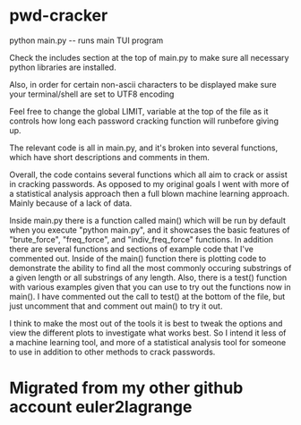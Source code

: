 # pwd-cracker

python main.py -- runs main TUI program

Check the includes section at the top of main.py to make sure all necessary python libraries are installed.

Also, in order for certain non-ascii characters to be displayed make sure your terminal/shell are set to UTF8 encoding

Feel free to change the global LIMIT, variable at the top of the file as it controls how long each password cracking function will runbefore giving up. 

The relevant code is all in main.py, and it's broken into several functions, which have short descriptions and comments in them.

Overall, the code contains several functions which all aim to crack or assist in cracking passwords. As opposed to my original goals I went with more of a statistical analysis approach then a full blown machine learning approach. Mainly because of a lack of data.

Inside main.py there is a function called main() which will be run by default when you execute "python main.py", and it showcases the basic features of "brute\_force", "freq\_force", and "indiv\_freq\_force" functions. In addition there are several functions and sections of example code that I've commented out. Inside of the main() function there is plotting code to demonstrate the ability to find all the most commonly occuring substrings of a given length or all substrings of any length. Also, there is a test() function with various examples given that you can use to try out the functions now in main(). I have commented out the call to test() at the bottom of the file, but just uncomment that and comment out main() to try it out.

I think to make the most out of the tools it is best to tweak the options and view the different plots to investigate what works best. So I intend it less of a machine learning tool, and more of a statistical analysis tool for someone to use in addition to other methods to crack passwords.

# Migrated from my other github account euler2lagrange
